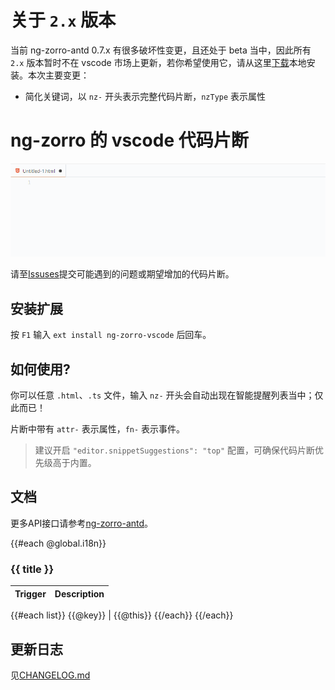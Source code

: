 # 关于 `2.x` 版本

当前 ng-zorro-antd 0.7.x 有很多破坏性变更，且还处于 beta 当中，因此所有 `2.x` 版本暂时不在 vscode 市场上更新，若你希望使用它，请从这里[下载](https://github.com/cipchk/ng-zorro-vscode/blob/dev/ng-zorro-vscode-2.0.0-beta.1.vsix)本地安装。本次主要变更：

- 简化关键词，以 `nz-` 开头表示完整代码片断，`nzType` 表示属性

# ng-zorro 的 vscode 代码片断

![Plugin in action](help.gif)

请至[Issuses](https://github.com/cipchk/ng-zorro-vscode/issues)提交可能遇到的问题或期望增加的代码片断。

## 安装扩展

按 `F1` 输入 `ext install ng-zorro-vscode` 后回车。

## 如何使用?

你可以任意 `.html`、`.ts` 文件，输入 `nz-` 开头会自动出现在智能提醒列表当中；仅此而已！

片断中带有 `attr-` 表示属性，`fn-` 表示事件。

> 建议开启 `"editor.snippetSuggestions": "top"` 配置，可确保代码片断优先级高于内置。

## 文档

更多API接口请参考[ng-zorro-antd](https://github.com/NG-ZORRO/ng-zorro-antd)。

{{#each @global.i18n}}

### {{ title }}

Trigger | Description
--- | ---
{{#each list}}
{{@key}} | {{@this}}
{{/each}}
{{/each}}

## 更新日志

见[CHANGELOG.md](CHANGELOG.md)
